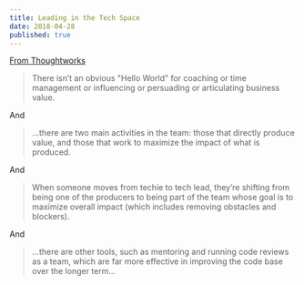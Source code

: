 ```yaml
---
title: Leading in the Tech Space 
date: 2018-04-28
published: true
---
```


[From Thoughtworks](https://www.thoughtworks.com/insights/blog/techie-tech-lead-my-5-biggest-mistakes)

> There isn’t an obvious "Hello World" for coaching or time management or influencing or persuading or articulating business value.  

And

> …there are two main activities in the team: those that directly produce value, and those that work to maximize the impact of what is produced. 

And

> When someone moves from techie to tech lead, they’re shifting from being one of the producers to being part of the team whose goal is to maximize overall impact (which includes removing obstacles and blockers).

And

> …there are other tools, such as mentoring and running code reviews as a team, which are far more effective in improving the code base over the longer term…